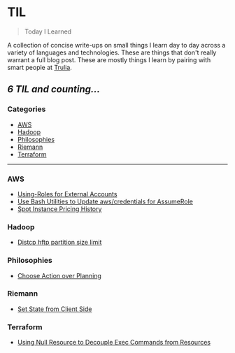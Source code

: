 # TIL

> Today I Learned

A collection of concise write-ups on small things I learn day to day across a
variety of languages and technologies. These are things that don't really
warrant a full blog post. These are mostly things I learn by pairing with
smart people at [Trulia](http://trulia.com/).

_6 TIL and counting..._
---

### Categories

* [AWS](#aws)
* [Hadoop](#hadoop)
* [Philosophies](#philosophies)
* [Riemann](#riemann)
* [Terraform](#terraform)

---

### AWS

- [Using-Roles for External Accounts](aws/using-roles-for-external-accounts.md)
- [Use Bash Utilities to Update aws/credentials for AssumeRole](aws/bash-utilities-assume-role.md)
- [Spot Instance Pricing History](aws/spot-instance-pricing-history.md)

### Hadoop 

- [Distcp hftp partition size limit](hadoop/distcp-hftp-partition-size-limit.md)

### Philosophies

- [Choose Action over Planning](philosophies/choose-action-over-planning.md)

### Riemann

- [Set State from Client Side](riemann/set-state-from-client-side.md)

### Terraform 

- [Using Null Resource to Decouple Exec Commands from Resources](terraform/null-resource-to-run-remote-exec.md)

